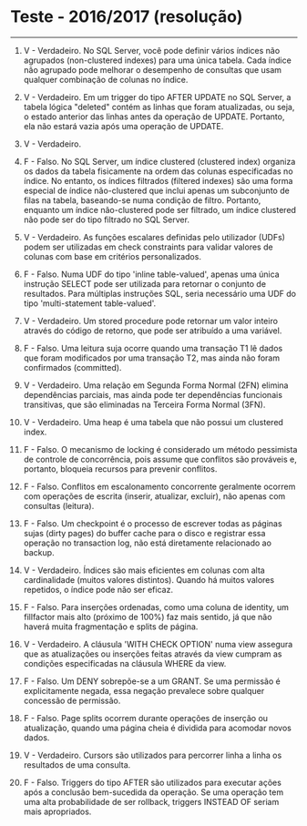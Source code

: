 # Teste - 2016/2017 (resolução)

---

1. V - Verdadeiro. No SQL Server, você pode definir vários índices não agrupados (non-clustered indexes) para uma única tabela. Cada índice não agrupado pode melhorar o desempenho de consultas que usam qualquer combinação de colunas no índice.

2. V - Verdadeiro. Em um trigger do tipo AFTER UPDATE no SQL Server, a tabela lógica "deleted" contém as linhas que foram atualizadas, ou seja, o estado anterior das linhas antes da operação de UPDATE. Portanto, ela não estará vazia após uma operação de UPDATE.

3. V - Verdadeiro.

4. F - Falso. No SQL Server, um índice clustered (clustered index) organiza os dados da tabela fisicamente na ordem das colunas especificadas no índice. No entanto, os índices filtrados (filtered indexes) são uma forma especial de índice não-clustered que inclui apenas um subconjunto de filas na tabela, baseando-se numa condição de filtro. Portanto, enquanto um índice não-clustered pode ser filtrado, um índice clustered não pode ser do tipo filtrado no SQL Server.

5. V - Verdadeiro. As funções escalares definidas pelo utilizador (UDFs) podem ser utilizadas em check constraints para validar valores de colunas com base em critérios personalizados.

6. F - Falso. Numa UDF do tipo 'inline table-valued', apenas uma única instrução SELECT pode ser utilizada para retornar o conjunto de resultados. Para múltiplas instruções SQL, seria necessário uma UDF do tipo 'multi-statement table-valued'.

7. V - Verdadeiro. Um stored procedure pode retornar um valor inteiro através do código de retorno, que pode ser atribuído a uma variável.

8. F - Falso. Uma leitura suja ocorre quando uma transação T1 lê dados que foram modificados por uma transação T2, mas ainda não foram confirmados (committed).

9. V - Verdadeiro. Uma relação em Segunda Forma Normal (2FN) elimina dependências parciais, mas ainda pode ter dependências funcionais transitivas, que são eliminadas na Terceira Forma Normal (3FN).

10. V - Verdadeiro. Uma heap é uma tabela que não possui um clustered index.

11. F - Falso. O mecanismo de locking é considerado um método pessimista de controle de concorrência, pois assume que conflitos são prováveis e, portanto, bloqueia recursos para prevenir conflitos.

12. F - Falso. Conflitos em escalonamento concorrente geralmente ocorrem com operações de escrita (inserir, atualizar, excluir), não apenas com consultas (leitura).

13. F - Falso. Um checkpoint é o processo de escrever todas as páginas sujas (dirty pages) do buffer cache para o disco e registrar essa operação no transaction log, não está diretamente relacionado ao backup.

14. V - Verdadeiro. Índices são mais eficientes em colunas com alta cardinalidade (muitos valores distintos). Quando há muitos valores repetidos, o índice pode não ser eficaz.

15. F - Falso. Para inserções ordenadas, como uma coluna de identity, um fillfactor mais alto (próximo de 100%) faz mais sentido, já que não haverá muita fragmentação e splits de página.

16. V - Verdadeiro. A cláusula 'WITH CHECK OPTION' numa view assegura que as atualizações ou inserções feitas através da view cumpram as condições especificadas na cláusula WHERE da view.

17. F - Falso. Um DENY sobrepõe-se a um GRANT. Se uma permissão é explicitamente negada, essa negação prevalece sobre qualquer concessão de permissão.

18. F - Falso. Page splits ocorrem durante operações de inserção ou atualização, quando uma página cheia é dividida para acomodar novos dados.

19. V - Verdadeiro. Cursors são utilizados para percorrer linha a linha os resultados de uma consulta.

20. F - Falso. Triggers do tipo AFTER são utilizados para executar ações após a conclusão bem-sucedida da operação. Se uma operação tem uma alta probabilidade de ser rollback, triggers INSTEAD OF seriam mais apropriados.